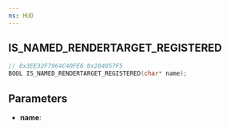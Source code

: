 ```yaml
---
ns: HUD
---
```

## IS_NAMED_RENDERTARGET_REGISTERED

```c
// 0x3EE32F7964C40FE6 0x284057F5
BOOL IS_NAMED_RENDERTARGET_REGISTERED(char* name);
```

## Parameters
* **name**:
